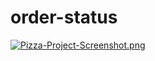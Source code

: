 # order-status

[![Pizza-Project-Screenshot.png](https://i.postimg.cc/yNPKpX2z/Pizza-Project-Screenshot.png)](https://postimg.cc/CZz9zDFv)
